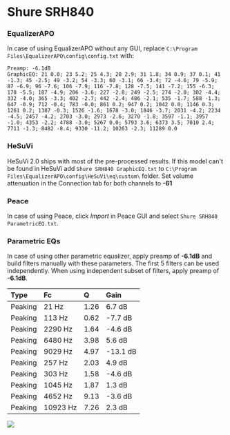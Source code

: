 # Shure SRH840

### EqualizerAPO
In case of using EqualizerAPO without any GUI, replace `C:\Program Files\EqualizerAPO\config\config.txt`
with:
```
Preamp: -6.1dB
GraphicEQ: 21 0.0; 23 5.2; 25 4.3; 28 2.9; 31 1.8; 34 0.9; 37 0.1; 41 -1.3; 45 -2.5; 49 -3.2; 54 -3.3; 60 -3.1; 66 -3.4; 72 -4.6; 79 -5.9; 87 -6.9; 96 -7.6; 106 -7.9; 116 -7.8; 128 -7.5; 141 -7.2; 155 -6.3; 170 -5.5; 187 -4.9; 206 -3.6; 227 -2.8; 249 -2.5; 274 -2.0; 302 -4.4; 332 -4.0; 365 -3.3; 402 -2.7; 442 -2.4; 486 -2.1; 535 -1.7; 588 -1.3; 647 -0.9; 712 -0.4; 783 -0.0; 861 0.2; 947 0.2; 1042 0.0; 1146 0.3; 1261 0.2; 1387 -0.3; 1526 -1.6; 1678 -3.0; 1846 -3.7; 2031 -4.2; 2234 -4.5; 2457 -4.2; 2703 -3.0; 2973 -2.6; 3270 -1.8; 3597 -1.1; 3957 -1.0; 4353 -2.2; 4788 -3.0; 5267 0.0; 5793 3.6; 6373 3.5; 7010 2.4; 7711 -1.3; 8482 -8.4; 9330 -11.2; 10263 -2.3; 11289 0.0
```

### HeSuVi
HeSuVi 2.0 ships with most of the pre-processed results. If this model can't be found in HeSuVi add
`Shure SRH840 GraphicEQ.txt` to `C:\Program Files\EqualizerAPO\config\HeSuVi\eq\custom\` folder.
Set volume attenuation in the Connection tab for both channels to **-61**

### Peace
In case of using Peace, click *Import* in Peace GUI and select `Shure SRH840 ParametricEQ.txt`.

### Parametric EQs
In case of using other parametric equalizer, apply preamp of **-6.1dB** and build filters manually
with these parameters. The first 5 filters can be used independently.
When using independent subset of filters, apply preamp of **-6.1dB**.

| Type    | Fc       |    Q | Gain     |
|:--------|:---------|:-----|:---------|
| Peaking | 21 Hz    | 1.26 | 6.7 dB   |
| Peaking | 113 Hz   | 0.62 | -7.7 dB  |
| Peaking | 2290 Hz  | 1.64 | -4.6 dB  |
| Peaking | 6480 Hz  | 3.98 | 5.6 dB   |
| Peaking | 9029 Hz  | 4.97 | -13.1 dB |
| Peaking | 257 Hz   | 2.03 | 4.9 dB   |
| Peaking | 303 Hz   | 1.58 | -4.6 dB  |
| Peaking | 1045 Hz  | 1.87 | 1.3 dB   |
| Peaking | 4652 Hz  | 9.13 | -3.6 dB  |
| Peaking | 10923 Hz | 7.26 | 2.3 dB   |

![](https://raw.githubusercontent.com/jaakkopasanen/AutoEq/master/results/headphonecom/sbaf-serious/Shure%20SRH840/Shure%20SRH840.png)